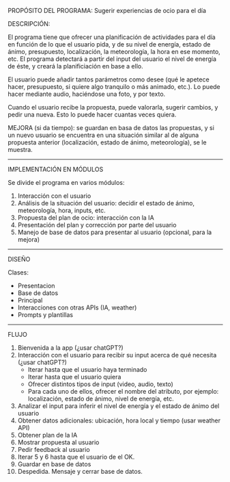 PROPÓSITO DEL PROGRAMA: Sugerir experiencias de ocio para el día

DESCRIPCIÓN: 

El programa tiene que ofrecer una planificación de actividades para el día en función de lo 
que el usuario pida, y de su nivel de energía, estado de ánimo, presupuesto, localización, la meteorología, 
la hora en ese momento, etc. El programa detectará a partir del input del usuario el nivel de energía de 
éste, y creará la planificiación en base a ello.

El usuario puede añadir tantos parámetros como desee (qué le apetece hacer, presupuesto, si quiere algo 
tranquilo o más animado, etc.). Lo puede hacer mediante audio, haciéndose una foto, y por texto.

Cuando el usuario recibe la propuesta, puede valorarla, sugerir cambios, y pedir una nueva. Esto lo puede
hacer cuantas veces quiera.

MEJORA (si da tiempo): se guardan en basa de datos las propuestas, y si un nuevo usuario se encuentra 
en una situación similar al de alguna propuesta anterior (localización, estado de ánimo, meteorología),
se le muestra.

-------------------

IMPLEMENTACIÓN EN MÓDULOS

Se divide el programa en varios módulos:
 
1. Interacción con el usuario
2. Análisis de la situación del usuario: decidir el estado de ánimo, meteorología, hora, inputs, etc.
3. Propuesta del plan de ocio: interacción con la IA
4. Presentación del plan y corrección por parte del usuario
5. Manejo de base de datos para presentar al usuario (opcional, para la mejora)

-------------------

DISEÑO

Clases:

- Presentacion
- Base de datos
- Principal
- Interacciones con otras APIs (IA, weather)
- Prompts y plantillas

-------------------

FLUJO

1. Bienvenida a la app (¿usar chatGPT?)
2. Interacción con el usuario para recibir su input acerca de qué necesita (¿usar chatGPT?)
   - Iterar hasta que el usuario haya terminado
   - Iterar hasta que el usuario quiera
   - Ofrecer distintos tipos de input (video, audio, texto)
   - Para cada uno de ellos, ofrecer el nombre del atributo, por ejemplo: localización, 
         estado de ánimo, nivel de energía, etc.
3. Analizar el input para inferir el nivel de energía y el estado de ánimo del usuario
4. Obtener datos adicionales: ubicación, hora local y tiempo (usar weather API)
5. Obtener plan de la IA
6. Mostrar propuesta al usuario
7. Pedir feedback al usuario
8. Iterar 5 y 6 hasta que el usuario de el OK.
9. Guardar en base de datos
10. Despedida. Mensaje y cerrar base de datos.

